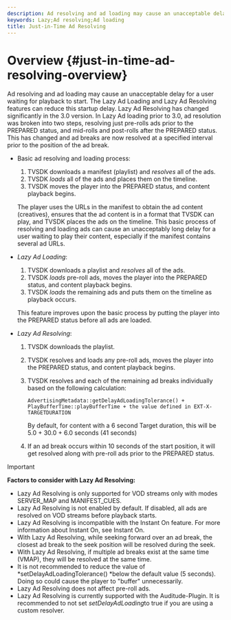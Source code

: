 ```yaml
---
description: Ad resolving and ad loading may cause an unacceptable delay for a user waiting for playback to start. The Lazy Ad Loading and Lazy Ad Resolving features can reduce this startup delay. Lazy Ad Resolving has changed significantly in the 3.0 version. In Lazy Ad loading prior to 3.0, ad resolution was broken into two steps, resolving just pre-rolls ads prior to the PREPARED status, and mid-rolls and post-rolls after the PREPARED status. This has changed and ad breaks are now resolved at a specified interval prior to the position of the ad break.
keywords: Lazy;Ad resolving;Ad loading
title: Just-in-Time Ad Resolving
---
```


# Overview {#just-in-time-ad-resolving-overview}

Ad resolving and ad loading may cause an unacceptable delay for a user waiting for playback to start. The Lazy Ad Loading and Lazy Ad Resolving features can reduce this startup delay. Lazy Ad Resolving has changed significantly in the 3.0 version. In Lazy Ad loading prior to 3.0, ad resolution was broken into two steps, resolving just pre-rolls ads prior to the PREPARED status, and mid-rolls and post-rolls after the PREPARED status. This has changed and ad breaks are now resolved at a specified interval prior to the position of the ad break.

* Basic ad resolving and loading process:

    1. TVSDK downloads a manifest (playlist) and *resolves* all of the ads. 
    1. TVSDK *loads* all of the ads and places them on the timeline. 
    1. TVSDK moves the player into the PREPARED status, and content playback begins.

  The player uses the URLs in the manifest to obtain the ad content (creatives), ensures that the ad content is in a format that TVSDK can play, and TVSDK places the ads on the timeline. This basic process of resolving and loading ads can cause an unacceptably long delay for a user waiting to play their content, especially if the manifest contains several ad URLs. 

* *Lazy Ad Loading*:

    1. TVSDK downloads a playlist and *resolves* all of the ads. 
    1. TVSDK *loads* pre-roll ads, moves the player into the PREPARED status, and content playback begins. 
    1. TVSDK *loads* the remaining ads and puts them on the timeline as playback occurs.

  This feature improves upon the basic process by putting the player into the PREPARED status before all ads are loaded. 

* *Lazy Ad Resolving*:

    1. TVSDK downloads the playlist. 
    1. TVSDK resolves and loads any pre-roll ads, moves the player into the PREPARED status, and content playback begins. 
    1. TVSDK resolves and each of the remaining ad breaks individually based on the following calculation:

       `AdvertisingMetadata::getDelayAdLoadingTolerance() + PlayBufferTime::playBufferTime + the value defined in EXT-X-TARGETDURATION`

       By default, for content with a 6 second Target duration, this will be 5.0 + 30.0 + 6.0 seconds (41 seconds) 
    
    1. If an ad break occurs within 10 seconds of the start position, it will get resolved along with pre-roll ads prior to the PREPARED status.

>[!IMPORTANT]
>
>**Factors to consider with Lazy Ad Resolving:**
>
>* Lazy Ad Resolving is only supported for VOD streams only with modes SERVER_MAP and MANIFEST_CUES. 
>* Lazy Ad Resolving is not enabled by default. If disabled, all ads are resolved on VOD streams before playback starts. 
>* Lazy Ad Resolving is incompatible with the Instant On feature. For more information about Instant On, see Instant On. 
>* With Lazy Ad Resolving, while seeking forward over an ad break, the closest ad break to the seek position will be resolved during the seek. 
>* With Lazy Ad Resolving, if multiple ad breaks exist at the same time (VMAP), they will be resolved at the same time. 
>* It is not recommended to reduce the value of *setDelayAdLoadingTolerance() *below the default value (5 seconds). Doing so could cause the player to "buffer" unnecessarily. 
>* Lazy Ad Resolving does not affect pre-roll ads. 
>* Lazy Ad Resolving is currently supported with the Auditude-Plugin. It is recommended to not set *setDelayAdLoading*to true if you are using a custom resolver.
>
